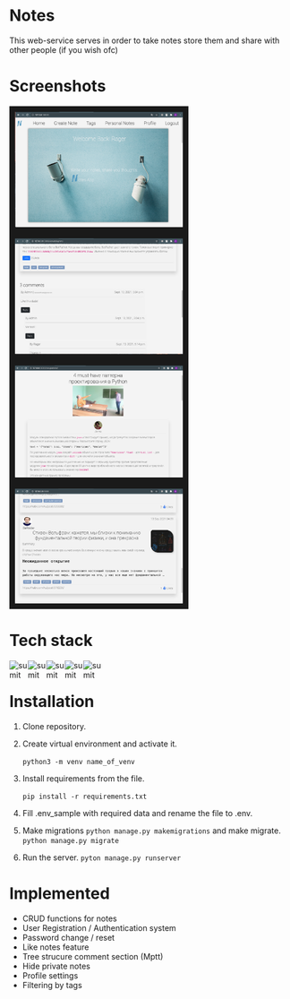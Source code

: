 # Notes
This web-service serves in order to take notes store them and share with other people (if you wish ofc)

# Screenshots 
<img src="project_details/baner.png" border="10" width = 300 align=center ></a>
<img src="project_details/comment_section.png" border="10" width = 300 align=center ></a>
<img src="project_details/notes_detail.png" border="10" width = 300 align=center ></a>
<img src="project_details/notes_single.png" border="10" width = 300 align=center ></a>

# Tech stack

<img align="left" alt="sumit" width="33px" src="https://img.icons8.com/color/64/000000/python.png">
<img align="left" alt="sumit" width="33px" src="https://img.icons8.com/color/48/000000/django.png">
<img align="left" alt="sumit" width="33px" src="https://img.icons8.com/color/64/000000/html-5.png">
<img align="left" alt="sumit" width="33px" src="https://img.icons8.com/color/48/000000/css3.png">
<img align="left" alt="sumit" width="33px" src="https://img.icons8.com/color/48/000000/bootstrap.png">

<br>

# Installation

1. Clone repository.
 
2. Create virtual environment and activate it.
    
    `python3 -m venv name_of_venv` 

3. Install requirements from the file. 

    `pip install -r requirements.txt`

4. Fill .env_sample with required data and rename the file to .env.

5. Make migrations `python manage.py makemigrations`  and make migrate. `python manage.py migrate`

6. Run the server. `pyton manage.py runserver` 


# Implemented
* CRUD functions for notes
* User Registration / Authentication system
* Password change / reset
* Like notes feature
* Tree strucure comment section (Mptt)
* Hide private notes
* Profile settings
* Filtering by tags
